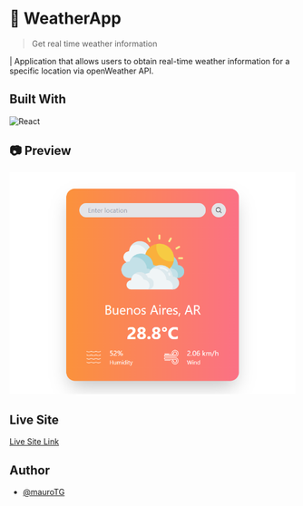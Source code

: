 # 🌟 WeatherApp

> Get real time weather information

| Application that allows users to obtain real-time weather information for a specific location via openWeather API.

## Built With

![React](https://img.shields.io/badge/React-20232A?style=for-the-badge&logo=react&logoColor=61DAFB)

## 📷 Preview
![screenshot](images/app_screenshot.png)

## Live Site

[Live Site Link](https://weatherapptg.netlify.app/)

## Author

- [@mauroTG](https://www.github.com/mauroTG)

